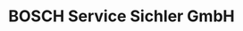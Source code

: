 ---
title: "BOSCH Service Sichler GmbH"
url: /leutkirch-im-allgaeu/bosch-service-sichler-gmbh/
shop: Autowerkstatt
---
